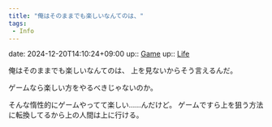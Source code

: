 ```yaml
---
title: "俺はそのままでも楽しいなんてのは、"
tags:
 - Info
---
```


date: 2024-12-20T14:10:24+09:00
up:: [Game](../Bar/Novel/Topics/Game.md)
up:: [Life](../Bar/Novel/Chaos/Life.md)

俺はそのままでも楽しいなんてのは、
上を見ないからそう言えるんだ。

ゲームなら楽しい方をやるべきじゃないのか。

そんな惰性的にゲームやってて楽しい……んだけど。
ゲームですら上を狙う方法に転換してるから上の人間は上に行ける。

